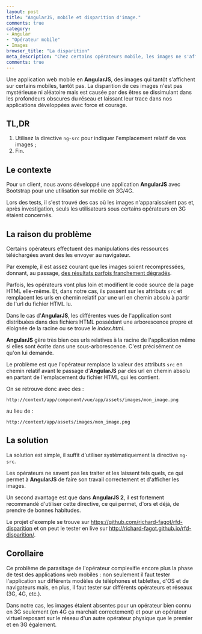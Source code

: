 ```yaml
---
layout: post
title: "AngularJS, mobile et disparition d'image."
comments: true
category: 
- Angular
- "Opérateur mobile"
- Images
browser_title: "La disparition"
meta_description: "Chez certains opérateurs mobile, les images ne s'affichent pas avec AngularJS."
comments: true
---
```


Une application web mobile en **AngularJS**, des images qui tantôt s'affichent sur certains mobiles, tantôt pas. La disparition de ces images n'est pas mystérieuse ni aléatoire mais est causée par des êtres se dissimulant dans les profondeurs obscures du réseau et laissant leur trace dans nos applications développées avec force et courage.

## TL,DR

1. Utilisez la directive `ng-src` pour indiquer l'emplacement relatif de vos images ;
2. Fin.

## Le contexte

Pour un client, nous avons développé une application **AngularJS** avec Bootstrap pour une utilisation sur mobile en 3G/4G. 

Lors des tests, il s'est trouvé des cas où les images n'apparaissaient pas et, après investigation, seuls les utilisateurs sous certains opérateurs en 3G étaient concernés.

## La raison du problème
Certains opérateurs effectuent des manipulations des ressources téléchargées avant des les envoyer au navigateur. 

Par exemple, il est assez courant que les images soient recompressées, donnant, au passage, [des résultats parfois franchement dégradés](http://www.hteumeuleu.fr/la-compression-dimages-par-les-operateurs/).

Parfois, les opérateurs vont plus loin et modifient le code source de la page HTML elle-même. Et, dans notre cas, ils passent sur les attributs `src` et remplacent les urls en chemin relatif par une url en chemin absolu à partir de l'url du fichier HTML lu.

Dans le cas d'**AngularJS**, les différentes vues de l'application sont distribuées dans des fichiers HTML possédant une arborescence propre et éloignée de la racine ou se trouve le *index.html*. 

**AngularJS** gère très bien ces urls relatives à la racine de l'application même si elles sont écrite dans une sous-arborescence. C'est précisément ce qu'on lui demande.

Le problème est que l'opérateur remplace la valeur des attributs `src` en chemin relatif avant le passage d'**AngularJS** par des url en chemin absolu en partant de l'emplacement du fichier HTML qui les contient.

On se retrouve donc avec des :

`http://context/app/component/vue/app/assets/images/mon_image.png`

au lieu de :

`http://context/app/assets/images/mon_image.png`


## La solution

La solution est simple, il suffit d'utiliser systématiquement la directive `ng-src`. 

Les opérateurs ne savent pas les traiter et les laissent tels quels, ce qui permet à **AngularJS** de faire son travail correctement et d'afficher les images.

Un second avantage est que dans **AngularJS 2**, il est fortement recommandé d'utiliser cette directive, ce qui permet, d'ors et déjà, de prendre de bonnes habitudes.


Le projet d'exemple se trouve sur <https://github.com/richard-fagot/rfd-disparition> et on peut le tester en live sur <http://richard-fagot.github.io/rfd-disparition/>.

## Corollaire

Ce problème de parasitage de l'opérateur complexifie encore plus la phase de test des applications web mobiles : non seulement il faut tester l'application sur différents modèles de téléphones et tablettes, d'OS et de navigateurs mais, en plus, il faut tester sur différents opérateurs et réseaux (3G, 4G, etc.).

Dans notre cas, les images étaient absentes pour un opérateur bien connu en 3G seulement (en 4G ça marchait correctement) et pour un opérateur virtuel reposant sur le réseau d'un autre opérateur physique que le premier et en 3G également.


